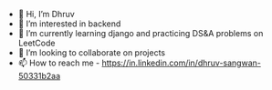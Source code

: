 - 👋 Hi, I’m Dhruv
- 👀 I’m interested in backend
- 🌱 I’m currently learning django and practicing DS&A problems on LeetCode
- 💞️ I’m looking to collaborate on projects
- 📫 How to reach me - https://in.linkedin.com/in/dhruv-sangwan-50331b2aa
<!---
10Dhruv10/10Dhruv10 is a ✨ special ✨ repository because its `README.md` (this file) appears on your GitHub profile.
You can click the Preview link to take a look at your changes.
--->
